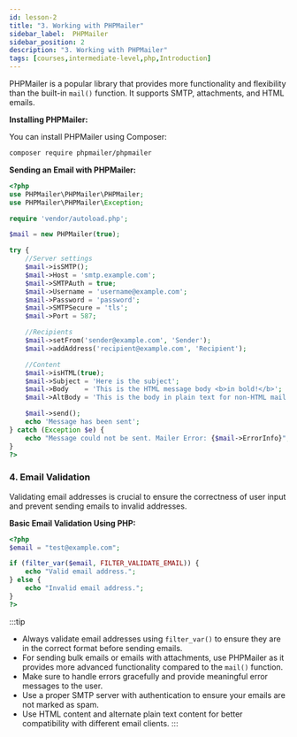 ```yaml
---
id: lesson-2
title: "3. Working with PHPMailer"
sidebar_label:  PHPMailer
sidebar_position: 2
description: "3. Working with PHPMailer"
tags: [courses,intermediate-level,php,Introduction]
---  
```

   

PHPMailer is a popular library that provides more functionality and flexibility than the built-in `mail()` function. It supports SMTP, attachments, and HTML emails.

**Installing PHPMailer:**

You can install PHPMailer using Composer:

```sh
composer require phpmailer/phpmailer
```

**Sending an Email with PHPMailer:**

```php
<?php
use PHPMailer\PHPMailer\PHPMailer;
use PHPMailer\PHPMailer\Exception;

require 'vendor/autoload.php';

$mail = new PHPMailer(true);

try {
    //Server settings
    $mail->isSMTP();
    $mail->Host = 'smtp.example.com';
    $mail->SMTPAuth = true;
    $mail->Username = 'username@example.com';
    $mail->Password = 'password';
    $mail->SMTPSecure = 'tls';
    $mail->Port = 587;

    //Recipients
    $mail->setFrom('sender@example.com', 'Sender');
    $mail->addAddress('recipient@example.com', 'Recipient');

    //Content
    $mail->isHTML(true);
    $mail->Subject = 'Here is the subject';
    $mail->Body    = 'This is the HTML message body <b>in bold!</b>';
    $mail->AltBody = 'This is the body in plain text for non-HTML mail clients';

    $mail->send();
    echo 'Message has been sent';
} catch (Exception $e) {
    echo "Message could not be sent. Mailer Error: {$mail->ErrorInfo}";
}
?>
```

### 4. Email Validation

Validating email addresses is crucial to ensure the correctness of user input and prevent sending emails to invalid addresses.

**Basic Email Validation Using PHP:**

```php
<?php
$email = "test@example.com";

if (filter_var($email, FILTER_VALIDATE_EMAIL)) {
    echo "Valid email address.";
} else {
    echo "Invalid email address.";
}
?>
```


:::tip
- Always validate email addresses using `filter_var()` to ensure they are in the correct format before sending emails.
- For sending bulk emails or emails with attachments, use PHPMailer as it provides more advanced functionality compared to the `mail()` function.
- Make sure to handle errors gracefully and provide meaningful error messages to the user.
- Use a proper SMTP server with authentication to ensure your emails are not marked as spam.
- Use HTML content and alternate plain text content for better compatibility with different email clients.
:::
